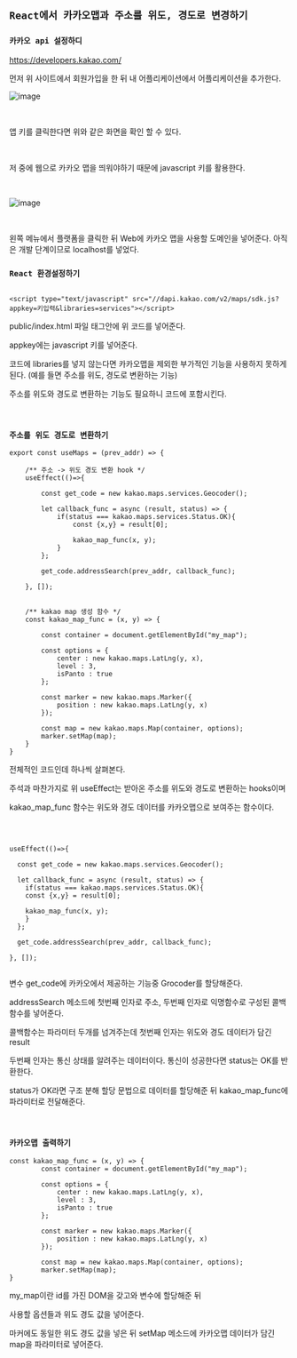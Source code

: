## `React에서 카카오맵과 주소를 위도, 경도로 변경하기`

### `카카오 api 설정하디`

https://developers.kakao.com/

먼저 위 사이트에서 회원가입을 한 뒤 내 어플리케이션에서 어플리케이션을 추가한다.

![image](https://user-images.githubusercontent.com/94499416/199677552-a943c1f2-e9b9-4b2e-8508-ef39070b3ef9.png)

<br />

앱 키를 클릭한다면 위와 같은 화면을 확인 할 수 있다.

<br />

저 중에 웹으로 카카오 맵을 띄워야하기 때문에 javascript 키를 활용한다.

<br />

![image](https://user-images.githubusercontent.com/94499416/199677925-2cff43a7-c646-49e0-adc8-ab8bfe18353a.png)

<br />

왼쪽 메뉴에서 플랫폼을 클릭한 뒤 Web에 카카오 맵을 사용할 도메인을 넣어준다. 아직은 개발 단계이므로 localhost를 넣었다.

### `React 환경설정하기`

```

<script type="text/javascript" src="//dapi.kakao.com/v2/maps/sdk.js?appkey=키입력&libraries=services"></script>

```

public/index.html 파일 <head> 태그안에 위 코드를 넣어준다.
  
appkey에는 javascript 키를 넣어준다.
  
코드에 libraries를 넣지 않는다면 카카오맵을 제외한 부가적인 기능을 사용하지 못하게 된다. (예를 들면 주소를 위도, 경도로 변환하는 기능)
  
주소를 위도와 경도로 변환하는 기능도 필요하니 코드에 포함시킨다.

<br />

### `주소를 위도 경도로 변환하기`
  
```
export const useMaps = (prev_addr) => {

    /** 주소 -> 위도 경도 변환 hook */
    useEffect(()=>{

        const get_code = new kakao.maps.services.Geocoder();

        let callback_func = async (result, status) => {
            if(status === kakao.maps.services.Status.OK){
                const {x,y} = result[0];

                kakao_map_func(x, y);
            }
        };

        get_code.addressSearch(prev_addr, callback_func);

    }, []);


    /** kakao map 생성 함수 */
    const kakao_map_func = (x, y) => {

        const container = document.getElementById("my_map");

        const options = {
            center : new kakao.maps.LatLng(y, x),
            level : 3,
            isPanto : true
        };

        const marker = new kakao.maps.Marker({
            position : new kakao.maps.LatLng(y, x)
        });

        const map = new kakao.maps.Map(container, options);
        marker.setMap(map);
    }
}
```
  
전체적인 코드인데 하나씩 살펴본다.
  
주석과 마찬가지로 위 useEffect는 받아온 주소를 위도와 경도로 변환하는 hooks이며
  
kakao_map_func 함수는 위도와 경도 데이터를 카카오맵으로 보여주는 함수이다.

<br />
  
```
  
useEffect(()=>{

  const get_code = new kakao.maps.services.Geocoder();

  let callback_func = async (result, status) => {
    if(status === kakao.maps.services.Status.OK){
    const {x,y} = result[0];

    kakao_map_func(x, y);
    }
  };

  get_code.addressSearch(prev_addr, callback_func);

}, []);
  
```
  
변수 get_code에 카카오에서 제공하는 기능중 Grocoder를 할당해준다.
  
addressSearch 메소드에 첫번째 인자로 주소, 두번째 인자로 익명함수로 구성된 콜백함수를 넣어준다.
  
콜백함수는 파라미터 두개를 넘겨주는데 첫번째 인자는 위도와 경도 데이터가 담긴 result
  
두번째 인자는 통신 상태를 알려주는 데이터이다. 통신이 성공한다면 status는 OK를 반환한다.
  
status가 OK라면 구조 분해 할당 문법으로 데이터를 할당해준 뒤 kakao_map_func에 파라미터로 전달해준다.
  
<br />

### `카카오맵 출력하기`

```
const kakao_map_func = (x, y) => {
        const container = document.getElementById("my_map");

        const options = {
            center : new kakao.maps.LatLng(y, x),
            level : 3,
            isPanto : true
        };

        const marker = new kakao.maps.Marker({
            position : new kakao.maps.LatLng(y, x)
        });

        const map = new kakao.maps.Map(container, options);
        marker.setMap(map);
}
```

my_map이란 id를 가진 DOM을 갖고와 변수에 할당해준 뒤
 
사용할 옵션들과 위도 경도 값을 넣어준다.
  
마커에도 동일한 위도 경도 값을 넣은 뒤 setMap 메소드에 카카오맵 데이터가 담긴 map을 파라미터로 넣어준다.
  
<br />
